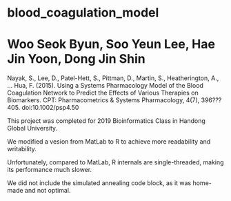 # blood_coagulation_model

# Woo Seok Byun, Soo Yeun Lee, Hae Jin Yoon, Dong Jin Shin

Nayak, S., Lee, D., Patel-Hett, S., Pittman, D., Martin, S., Heatherington, A., … Hua, F. (2015). Using a Systems Pharmacology Model of the Blood Coagulation Network to Predict the Effects of Various Therapies on Biomarkers. CPT: Pharmacometrics & Systems Pharmacology, 4(7), 396???405. doi:10.1002/psp4.50

This project was completed for 2019 Bioinformatics Class in Handong Global University.

We modified a vesion from MatLab to R to achieve more readability and writability.

Unfortunately, compared to MatLab, R internals are single-threaded, making its performance much slower.

We did not include the simulated annealing code block, as it was home-made and not optimal.
